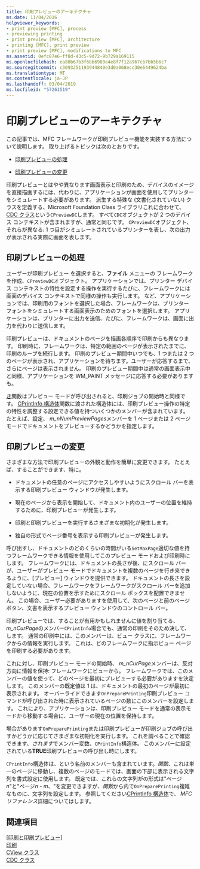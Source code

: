 ```yaml
---
title: 印刷プレビューのアーキテクチャ
ms.date: 11/04/2016
helpviewer_keywords:
- print preview [MFC], process
- previewing printing
- print preview [MFC], architecture
- printing [MFC], print preview
- print preview [MFC], modifications to MFC
ms.assetid: 0efc87e6-ff8d-43c5-9d72-9b729a169115
ms.openlocfilehash: ea80b67b3f6bb6980e4e8f7f12a967cb7bb5b6c7
ms.sourcegitcommit: c3093251193944840e3d0a068ecc30e6449624ba
ms.translationtype: MT
ms.contentlocale: ja-JP
ms.lasthandoff: 03/04/2019
ms.locfileid: "57261519"
---
```

# <a name="print-preview-architecture"></a>印刷プレビューのアーキテクチャ

この記事では、MFC フレームワークが印刷プレビュー機能を実装する方法について説明します。 取り上げるトピックは次のとおりです。

- [印刷プレビューの処理](#_core_the_print_preview_process)

- [印刷プレビューの変更](#_core_modifying_print_preview)

印刷プレビューとはやや異なります画面表示と印刷のため、デバイスのイメージを直接描画するには、代わりに、アプリケーションが画面を使用してプリンターをシミュレートする必要があります。 派生する特殊な (文書化されていない) クラスを定義する、Microsoft Foundation Class ライブラリこれに合わせて、 [CDC クラス](../mfc/reference/cdc-class.md)という`CPreviewDC`します。 すべて`CDC`オブジェクトが 2 つのデバイス コンテキストが含まれますが、通常と同じです。 `CPreviewDC`オブジェクト、それらが異なる: 1 つ目がシミュレートされているプリンターを表し、次の出力が表示される実際に画面を表します。

##  <a name="_core_the_print_preview_process"></a> 印刷プレビューの処理

ユーザーが印刷プレビュー を選択すると、**ファイル** メニューの フレームワークを作成、`CPreviewDC`オブジェクト。 アプリケーションでは、プリンター デバイス コンテキストの特性を設定する操作を実行するたびに、フレームワークには画面のデバイス コンテキストで同様の操作も実行します。 など、アプリケーションでは、印刷用のフォントを選択した場合、フレームワークは、プリンター フォントをシミュレートする画面表示のためのフォントを選択します。 アプリケーションは、プリンターに出力を送信、たびに、フレームワークは、画面に出力を代わりに送信します。

印刷プレビューは、ドキュメントのページを描画各順序で印刷からも異なります。 印刷時に、フレームワークは、特定の範囲のページが表示されたまでに、印刷のループを続行します。 印刷のプレビュー期間中いつでも、1 つまたは 2 つのページが表示され、アプリケーションを待ちます。ユーザーが応答するまで、さらにページは表示されません。 印刷のプレビュー期間中は通常の画面表示中と同様、アプリケーションを WM_PAINT メッセージに応答する必要がありますも。

[き](../mfc/reference/cview-class.md#onprepareprinting)関数はプレビュー モードが呼び出されると、印刷ジョブの開始時と同様です。 [CPrintInfo 構造体](../mfc/reference/cprintinfo-structure.md)関数に渡された構造体には、印刷プレビュー操作の特定の特性を調整する設定できる値を持ついくつかのメンバーが含まれています。 たとえば、設定、 *m_nNumPreviewPages*メンバーを 1 ページまたは 2 ページ モードでドキュメントをプレビューするかどうかを指定します。

##  <a name="_core_modifying_print_preview"></a> 印刷プレビューの変更

さまざまな方法で印刷プレビューの外観と動作を簡単に変更できます。 たとえば、することができます、特に。

- ドキュメントの任意のページにアクセスしやすいようにスクロール バーを表示する印刷プレビュー ウィンドウが発生します。

- 現在のページから表示を開始して、ドキュメント内のユーザーの位置を維持するために、印刷プレビューが発生します。

- 印刷と印刷プレビューを実行するさまざまな初期化が発生します。

- 独自の形式でページ番号を表示する印刷プレビューが発生します。

呼び出すし、ドキュメントのどのくらいの時間がいる`SetMaxPage`適切な値を持つフレームワークできる情報を使用してこのプレビュー モードおよび印刷時にします。 フレームワークには、ドキュメントの長さが後、にスクロール バーが、ユーザーがプレビュー モードでドキュメントを複数のページを行き来できるように、[プレビュー] ウィンドウを提供できます。 ドキュメントの長さを設定していない場合、フレームワークをフレームワークがスクロール バーを追加しないように、現在の位置を示すためにスクロール ボックスを配置できません。 この場合、ユーザー必要がありますを使用して、次のページと前のページ ボタン、文書を表示するプレビュー ウィンドウのコントロール バー。

印刷プレビューでは、することが有用かもしれませんに値を割り当てる、 *m_nCurPage*のメンバー`CPrintInfo`場合でも、通常の印刷をそのため決して、します。 通常の印刷中には、このメンバーは、ビュー クラスに、フレームワークからの情報を実行します。 これは、どのフレームワークに指示ビュー ページを印刷する必要があります。

これに対し、印刷プレビュー モードの開始時、 *m_nCurPage*メンバーは、反対方向に情報を保持: フレームワークにビューから。 フレームワークでは、このメンバーの値を使って、どのページを最初にプレビューする必要がありますを決定します。 このメンバーの既定値は 1 は、ドキュメントの最初のページが最初に表示されます。 オーバーライドできます`OnPreparePrinting`印刷プレビュー コマンドが呼び出された時に表示されているページの数にこのメンバーを設定します。 これにより、アプリケーションは、印刷プレビュー モードを通常の表示モードから移動する場合に、ユーザーの現在の位置を保持します。

場合があります`OnPreparePrinting`または印刷プレビューが印刷ジョブの呼び出すかどうかに応じてさまざまな初期化を実行します。 これを調べることで確認できます、*されます*でメンバー変数、`CPrintInfo`構造体。 このメンバーに設定されている**TRUE**印刷プレビューの呼び出し時にします。

`CPrintInfo`構造体は、という名前のメンバーも含まれています。*関数*、これは単一のページに移動し、複数のページのモードでは、画面の下部に表示される文字列を書式設定に使用します。 既定では、これらの文字列がの形式は"ページ*n*"と"ページ*n* - *m*、"を変更できますが、*関数*から内で`OnPreparePrinting`複雑なものに、文字列を設定します。 参照してください[CPrintInfo 構造体](../mfc/reference/cprintinfo-structure.md)で、 *MFC リファレンス*詳細についてはします。

## <a name="see-also"></a>関連項目

[[印刷と印刷プレビュー]](../mfc/printing-and-print-preview.md)<br/>
[印刷](../mfc/printing.md)<br/>
[CView クラス](../mfc/reference/cview-class.md)<br/>
[CDC クラス](../mfc/reference/cdc-class.md)
